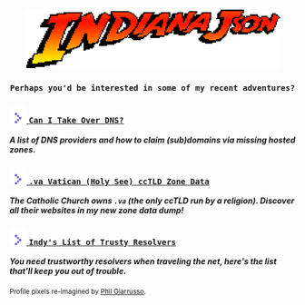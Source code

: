 <!--<p align=center><img src="json_x5.png" width=500>-->
<!--<h3 align=center><code>Well, here I am back in the rainforest.</code></h3></p>
<img src="rainforest.gif">-->
<h3 align=center><img src='animated.gif' width="450px"/><br><br><code>Perhaps you'd be interested in some of my recent adventures?</code></h3></p>
 <p><a target="_blank" href="https://github.com/libertalialtd/trusty-resolvers#readme"></a>

 [<h3> <img src="arrow.svg" width="30px" height="30px" /> `Can I Take Over DNS?`](https://github.com/libertalialtd/can-i-take-over-dns#readme) </h3>   ***A list of DNS providers and how to claim (sub)domains via missing hosted zones.***  

[<!--<img src='vatican.gif' width="450px"/>--><h3> <img src="arrow.svg" width="30px" height="30px" />  `.va Vatican (Holy See) ccTLD Zone Data`  ](https://github.com/indianajson/va-zone#readme)</h3>***The Catholic Church owns `.va` (the only ccTLD run by a religion). Discover all their websites in my new zone data dump!***


[<!--<img src='https://raw.githubusercontent.com/indianajson/trusty-resolvers/master/cave.jpg' width="450px"/>--><h3> <img src="arrow.svg" width="30px" height="30px" />  `Indy's List of Trusty Resolvers` ](https://github.com/libertalialtd/trusty-resolvers#readme)</h3>***You need trustworthy resolvers when traveling the net, here's the list that'll keep you out of trouble.*** 
 
 
<sub>Profile pixels re-imagined by <a href="https://dribbble.com/shots/4426261-Indy-Re-Draw" target="_blank">Phil Giarrusso</a>.</sub>
